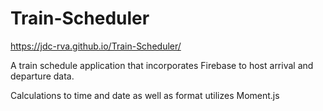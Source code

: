 # Train-Scheduler

https://jdc-rva.github.io/Train-Scheduler/

A train schedule application that incorporates Firebase to host arrival and departure data.

Calculations to time and date as well as format utilizes Moment.js 
